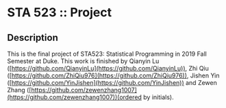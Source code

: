 # STA 523 :: Project

## Description

This is the final project of STA523: Statistical Programming in 2019 Fall Semester at Duke. This work is finished by Qianyin Lu ([https://github.com/QianyinLu](https://github.com/QianyinLu)), Zhi Qiu ([https://github.com/ZhiQiu976](https://github.com/ZhiQiu976)), Jishen Yin ([https://github.com/YinJishen](https://github.com/YinJishen)) and Zewen Zhang ([https://github.com/zewenzhang1007](https://github.com/zewenzhang1007))(ordered by initials).